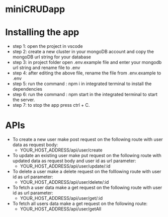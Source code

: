 # miniCRUDapp

# Installing the app 
  * step 1: open the project in vscode
  * step 2: create a new cluster in your mongoDB account and copy the mongoDB url string for your database
  * step 3: in project folder open .env.example file and enter your mongodb url string and rename file to .env 
  * step 4: after editing the above file, rename the file from .env.example to .env
  * step 5: run the command : npm i in integrated terminal to install the dependencies
  * step 6: run the command : npm start in the integrated terminal to start the server.
  * step 7: to stop the app press ctrl + C.


# APIs
  * To create a new user make post request on the following route with user data as request body: 
    * YOUR_HOST_ADDRESS/api/user/create
  * To update an existing user make put request on the following route with updated data as request body and user id as url parameter: 
    * YOUR_HOST_ADDRESS/api/user/update/:id
  * To delete a user make a delete request on the folllowing route with user id as url parameter: 
    * YOUR_HOST_ADDRESS/api/user/delete/:id
  * To fetch a user data make a get request on the following route with user id as url parameter:
    * YOUR_HOST_ADDRESS/api/user/get/:id
  * To fetch all users data make a get request on the following route: 
    * YOUR_HOST_ADDRESS/api/user/getAll

